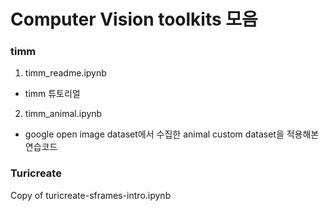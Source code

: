 # Computer Vision toolkits 모음


### timm

1) timm_readme.ipynb
 - timm 튜토리얼
 
2) timm_animal.ipynb
 - google open image dataset에서 수집한 animal custom dataset을 적용해본 연습코드


### Turicreate
Copy of turicreate-sframes-intro.ipynb
